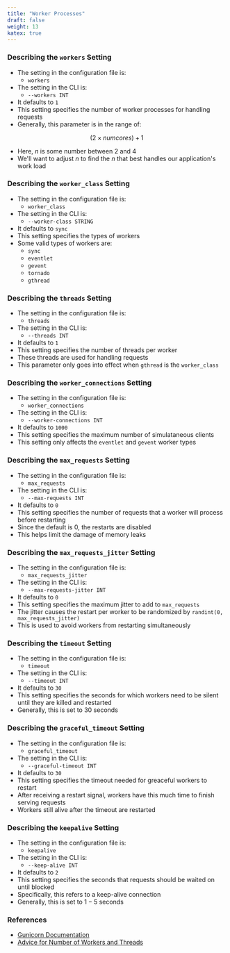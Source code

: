 ```yaml
---
title: "Worker Processes"
draft: false
weight: 13
katex: true
---
```


### Describing the `workers` Setting
- The setting in the configuration file is:
	- `workers`
- The setting in the CLI is:
	- `--workers INT`
- It defaults to `1`
- This setting specifies the number of worker processes for handling requests
- Generally, this parameter is in the range of:

$$ (2 \times numcores) + 1 $$

- Here, $n$ is some number between $2$ and $4$
- We'll want to adjust $n$ to find the $n$ that best handles our application's work load

### Describing the `worker_class` Setting
- The setting in the configuration file is:
	- `worker_class`
- The setting in the CLI is:
	- `--worker-class STRING`
- It defaults to `sync`
- This setting specifies the types of workers
- Some valid types of workers are:
	- `sync`
	- `eventlet`
	- `gevent`
	- `tornado`
	- `gthread`

### Describing the `threads` Setting
- The setting in the configuration file is:
	- `threads`
- The setting in the CLI is:
	- `--threads INT`
- It defaults to `1`
- This setting specifies the number of threads per worker
- These threads are used for handling requests
- This parameter only goes into effect when `gthread` is the `worker_class`

### Describing the `worker_connections` Setting
- The setting in the configuration file is:
	- `worker_connections`
- The setting in the CLI is:
	- `--worker-connections INT`
- It defaults to `1000`
- This setting specifies the maximum number of simulataneous clients
- This setting only affects the `eventlet` and `gevent` worker types

### Describing the `max_requests` Setting
- The setting in the configuration file is:
	- `max_requests`
- The setting in the CLI is:
	- `--max-requests INT`
- It defaults to `0`
- This setting specifies the number of requests that a worker will process before restarting
- Since the default is $0$, the restarts are disabled
- This helps limit the damage of memory leaks

### Describing the `max_requests_jitter` Setting
- The setting in the configuration file is:
	- `max_requests_jitter`
- The setting in the CLI is:
	- `--max-requests-jitter INT`
- It defaults to `0`
- This setting specifies the maximum jitter to add to `max_requests`
- The jitter causes the restart per worker to be randomized by `randint(0, max_requests_jitter)`
- This is used to avoid workers from restarting simultaneously

### Describing the `timeout` Setting
- The setting in the configuration file is:
	- `timeout`
- The setting in the CLI is:
	- `--timeout INT`
- It defaults to `30`
- This setting specifies the seconds for which workers need to be silent until they are killed and restarted
- Generally, this is set to $30$ seconds

### Describing the `graceful_timeout` Setting
- The setting in the configuration file is:
	- `graceful_timeout`
- The setting in the CLI is:
	- `--graceful-timeout INT`
- It defaults to `30`
- This setting specifies the timeout needed for greaceful workers to restart
- After receiving a restart signal, workers have this much time to finish serving requests
- Workers still alive after the timeout are restarted

### Describing the `keepalive` Setting
- The setting in the configuration file is:
	- `keepalive`
- The setting in the CLI is:
	- `--keep-alive INT`
- It defaults to `2`
- This setting specifies the seconds that requests should be waited on until blocked
- Specifically, this refers to a keep-alive connection
- Generally, this is set to $1-5$ seconds

### References
- [Gunicorn Documentation](https://docs.gunicorn.org/en/stable/settings.html#worker-processes)
- [Advice for Number of Workers and Threads](https://stackoverflow.com/a/41696500/12777044)

